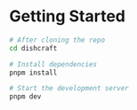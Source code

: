 # Getting Started

```bash
# After cloning the repo
cd dishcraft

# Install dependencies
pnpm install

# Start the development server
pnpm dev
```
